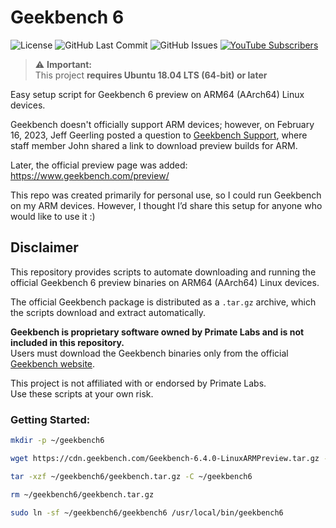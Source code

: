 # Geekbench 6

![License](https://img.shields.io/github/license/ryderhutchings/gb6-arm64)
![GitHub Last Commit](https://img.shields.io/github/last-commit/ryderhutchings/gb6-arm64)
![GitHub Issues](https://img.shields.io/github/issues/ryderhutchings/gb6-arm64)
[![YouTube Subscribers](https://img.shields.io/youtube/channel/subscribers/UCfYoumlckdDcox4TtxZiKtA?label=YouTube&style=flat&color=red&logo=youtube)](https://www.youtube.com/@ryderhutchings)


> ⚠ **Important:**  
> This project **requires Ubuntu 18.04 LTS (64-bit) or later**

Easy setup script for Geekbench 6 preview on ARM64 (AArch64) Linux devices.

Geekbench doesn't officially support ARM devices; however, on February 16, 2023, Jeff Geerling posted a question to [Geekbench Support](https://support.primatelabs.com/discussions/geekbench/81903-geekbench-6-for-linux-arm64-raspberry-pi-asahi-on-mac-etc?utm_source=chatgpt.com), where staff member John shared a link to download preview builds for ARM.

Later, the official preview page was added:  
https://www.geekbench.com/preview/

This repo was created primarily for personal use, so I could run Geekbench on my ARM devices. However, I thought I’d share this setup for anyone who would like to use it :)

## Disclaimer

This repository provides scripts to automate downloading and running the official Geekbench 6 preview binaries on ARM64 (AArch64) Linux devices.

The official Geekbench package is distributed as a `.tar.gz` archive, which the scripts download and extract automatically.

**Geekbench is proprietary software owned by Primate Labs and is not included in this repository.**  
Users must download the Geekbench binaries only from the official [Geekbench website](https://www.geekbench.com/).

This project is not affiliated with or endorsed by Primate Labs.  
Use these scripts at your own risk.

### Getting Started:

```bash
mkdir -p ~/geekbench6

wget https://cdn.geekbench.com/Geekbench-6.4.0-LinuxARMPreview.tar.gz -O ~/geekbench6/geekbench.tar.gz

tar -xzf ~/geekbench6/geekbench.tar.gz -C ~/geekbench6

rm ~/geekbench6/geekbench.tar.gz

sudo ln -sf ~/geekbench6/geekbench6 /usr/local/bin/geekbench6

